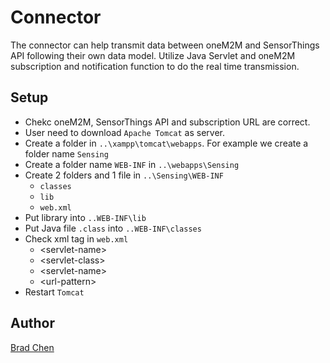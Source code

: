 # Connector
The connector can help transmit data between oneM2M and SensorThings API following their own data model. Utilize Java Servlet and oneM2M subscription and notification function to do the real time transmission.
## Setup
* Chekc oneM2M, SensorThings API and subscription URL are correct.
* User need to download `Apache Tomcat` as server.
* Create a folder in `..\xampp\tomcat\webapps`. For example we create a folder name `Sensing`
* Create a folder name `WEB-INF` in `..\webapps\Sensing`
* Create 2 folders and 1 file in `..\Sensing\WEB-INF`
  * `classes`
  * `lib`
  * `web.xml`
* Put library into `..WEB-INF\lib`
* Put Java file `.class` into `..WEB-INF\classes`
* Check xml tag in `web.xml`
  * &lt;servlet-name&gt;
  * &lt;servlet-class&gt;
  * &lt;servlet-name&gt;
  * &lt;url-pattern&gt;
* Restart `Tomcat`
## Author
[Brad Chen](https://github.com/BradChenPJ)
